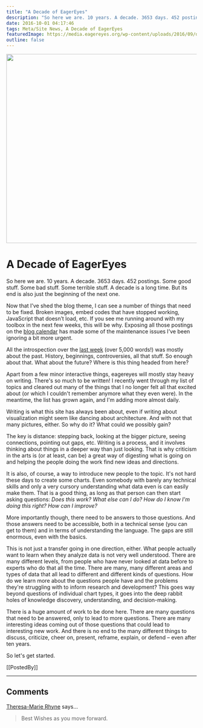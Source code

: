 ```yaml
---
title: "A Decade of EagerEyes"
description: "So here we are. 10 years. A decade. 3653 days. 452 postings. Some good stuff. Some bad stuff. Some terrible stuff. A decade is a long time. But its end is also just the beginning of the next one."
date: 2016-10-01 04:17:46
tags: Meta/Site News, A Decade of EagerEyes
featuredImage: https://media.eagereyes.org/wp-content/uploads/2016/09/decade-teaser.png
outline: false
---
```


<p align="center"><img src="https://media.eagereyes.org/wp-content/uploads/2016/09/decade-teaser.png" width="720" height="500" /></p>

# A Decade of EagerEyes

So here we are. 10 years. A decade. 3653 days. 452 postings. Some good stuff. Some bad stuff. Some terrible stuff. A decade is a long time. But its end is also just the beginning of the next one.

Now that I’ve shed the blog theme, I can see a number of things that need to be fixed. Broken images, embed codes that have stopped working, JavaScript that doesn’t load, etc. If you see me running around with my toolbox in the next few weeks, this will be why. Exposing all those postings on the <a href="/blog-calendar">blog calendar</a> has made some of the maintenance issues I’ve been ignoring a bit more urgent.

All the introspection over the <a href="/tag/eagereyes-decade">last week</a> (over 5,000 words!) was mostly about the past. History, beginnings, controversies, all that stuff. So enough about that. What about the future? Where is this thing headed from here?

Apart from a few minor interactive things, eagereyes will mostly stay heavy on writing. There's so much to be written! I recently went through my list of topics and cleared out many of the things that I no longer felt all that excited about (or which I couldn't remember anymore what they even were). In the meantime, the list has grown again, and I'm adding more almost daily.

Writing is what this site has always been about, even if writing about visualization might seem like dancing about architecture. And with not that many pictures, either. So why do it? What could we possibly gain?

The key is distance: stepping back, looking at the bigger picture, seeing connections, pointing out gaps, etc. Writing is a process, and it involves thinking about things in a deeper way than just looking. That is why criticism in the arts is (or at least, can be) a great way of digesting what is going on and helping the people doing the work find new ideas and directions.

It is also, of course, a way to introduce new people to the topic. It's not hard these days to create some charts. Even somebody with barely any technical skills and only a very cursory understanding what data even is can easily make them. That is a good thing, as long as that person can then start asking questions: <em>Does this work? What else can I do? How do I know I'm doing this right? How can I improve?</em>

More importantly though, there need to be answers to those questions. And those answers need to be accessible, both in a technical sense (you can get to them) and in terms of understanding the language. The gaps are still enormous, even with the basics.

This is not just a transfer going in one direction, either. What people actually want to learn when they analyze data is not very well understood. There are many different levels, from people who have never looked at data before to experts who do that all the time. There are many, many different areas and types of data that all lead to different and different kinds of questions. How do we learn more about the questions people have and the problems they're struggling with to inform research and development? This goes way beyond questions of individual chart types, it goes into the deep rabbit holes of knowledge discovery, understanding, and decision-making.

There is a huge amount of work to be done here. There are many questions that need to be answered, only to lead to more questions. There are many interesting ideas coming out of those questions that could lead to interesting new work. And there is no end to the many different things to discuss, criticize, cheer on, present, reframe, explain, or defend – even after ten years.

So let's get started.

[[PostedBy]]

<aside class="comments">

---
## Comments

<a href="http://theresamariehyne.com" rel="nofollow noopener" target="_blank">Theresa-Marie Rhyne</a> says…
>	Best Wishes as you move forward.

</aside>

